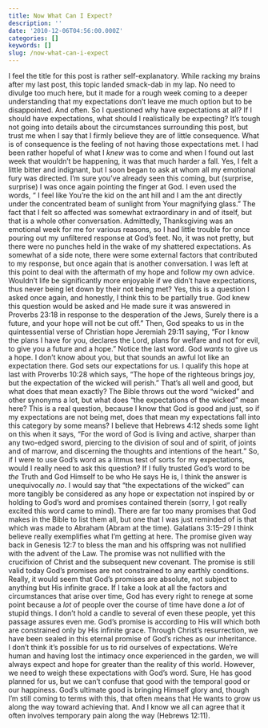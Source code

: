 ```yaml
---
title: Now What Can I Expect?
description: ''
date: '2010-12-06T04:56:00.000Z'
categories: []
keywords: []
slug: /now-what-can-i-expect
---
```

I feel the title for this post is rather self-explanatory. While racking my brains after my last post, this topic landed smack-dab in my lap. No need to divulge too much here, but it made for a rough week coming to a deeper understanding that my expectations don’t leave me much option but to be disappointed. And often. So I questioned why have expectations at all? If I should have expectations, what should I realistically be expecting?
It’s tough not going into details about the circumstances surrounding this post, but trust me when I say that I firmly believe they are of little consequence. What is of consequence is the feeling of not having those expectations met. I had been rather hopeful of what I _knew_ was to come and when I found out last week that wouldn’t be happening, it was that much harder a fall. Yes, I felt a little bitter and indignant, but I soon began to ask at whom all my emotional fury was directed. I’m sure you’ve already seen this coming, but (surprise, surprise) I was once again pointing the finger at God. I even used the words, “ I feel like You’re the kid on the ant hill and I am the ant directly under the concentrated beam of sunlight from Your magnifying glass.” The fact that I felt so affected was somewhat extraordinary in and of itself, but that is a whole other conversation. Admittedly, Thanksgiving was an emotional week for me for various reasons, so I had little trouble for once pouring out my unfiltered response at God’s feet. No, it was not pretty, but there were no punches held in the wake of my shattered expectations.
As somewhat of a side note, there were some external factors that contributed to my response, but once again that is another conversation. I was left at this point to deal with the aftermath of my hope and follow my own advice.
Wouldn’t life be significantly more enjoyable if we didn’t have expectations, thus never being let down by their not being met? Yes, this is a question I asked once again, and honestly, I think this to be partially true. God knew this question would be asked and He made sure it was answered in Proverbs 23:18 in response to the desperation of the Jews, Surely there is a future, and your hope will not be cut off.” Then, God speaks to us in the quintessential verse of Christian hope Jeremiah 29:11 saying, “For I know the plans I have for you, declares the Lord, plans for welfare and not for evil, to give you a future and a hope.” Notice the last word. God _wants_ to give us a hope. I don’t know about you, but that sounds an awful lot like an expectation there. God sets our expectations for us. I qualify this hope at last with Proverbs 10:28 which says, “The hope of the righteous brings joy, but the expectation of the wicked will perish.” That’s all well and good, but what does that mean exactly?
The Bible throws out the word “wicked” and other synonyms a lot, but what does “the expectations of the wicked” mean here? This is a real question, because I know that God is good and just, so if my expectations are not being met, does that mean my expectations fall into this category by some means? I believe that Hebrews 4:12 sheds some light on this when it says, “For the word of God is living and active, sharper than any two-edged sword, piercing to the division of soul and of spirit, of joints and of marrow, and discerning the thoughts and intentions of the heart.” So, if I were to use God’s word as a litmus test of sorts for my expectations, would I really need to ask this question? If I fully trusted God’s word to be _the_ Truth and God Himself to be who He says He is, I think the answer is unequivocally _no_. I would say that “the expectations of the wicked” can more tangibly be considered as any hope or expectation not inspired by or holding to God’s word and promises contained therein (sorry, I got really excited this word came to mind).
There are far too many promises that God makes in the Bible to list them all, but one that I was just reminded of is that which was made to Abraham (Abram at the time). Galatians 3:15–29 I think believe really exemplifies what I’m getting at here. The promise given way back in Genesis 12:7 to bless the man and his offspring was not nullified with the advent of the Law. The promise was not nullified with the crucifixion of Christ and the subsequent new covenant. The promise is still valid today God’s promises are not constrained to any earthly conditions. Really, it would seem that God’s promises are absolute, not subject to anything but His infinite grace. If I take a look at all the factors and circumstances that arise over time, God has every right to renege at some point because a _lot_ of people over the course of time have done a _lot_ of stupid things. I don’t hold a candle to several of even these people, yet this passage assures even me. God’s promise is according to His will which both are constrained only by His infinite grace. Through Christ’s resurrection, we have been sealed in this eternal promise of God’s riches as our inheritance.
I don’t think it’s possible for us to rid ourselves of expectations. We’re human and having lost the intimacy once experienced in the garden, we will always expect and hope for greater than the reality of this world. However, we need to weigh these expectations with God’s word. Sure, He has good planned for us, but we can’t confuse that good with the temporal good or our happiness. God’s ultimate good is bringing Himself glory and, though I’m still coming to terms with this, that often means that He wants to grow us along the way toward achieving that. And I know we all can agree that it often involves temporary pain along the way (Hebrews 12:11).
